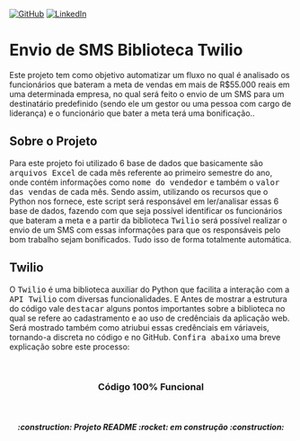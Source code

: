 [![GitHub](https://img.shields.io/github/license/jdeveloperanalyst/Analise-de-Dados)](https://github.com/jdeveloperanalyst/Analise-de-Dados/blob/master/LICENSE)
[![LinkedIn](https://img.shields.io/badge/-LinkedIn-05122A?style=flat&logo=linkedin)](https://www.linkedin.com/in/jonatas-silva-dev-6a6f6e/)
# Envio de SMS Biblioteca Twilio

Este projeto tem como objetivo automatizar um fluxo no qual é analisado os funcionários que bateram a meta de vendas em mais de R$55.000 reais em uma determinada empresa, no qual será feito o envio de um SMS para um destinatário predefinido (sendo ele um gestor ou uma pessoa com cargo de liderança) e o funcionário que bater a meta terá uma bonificação..
<br>

## Sobre o Projeto

Para este projeto foi utilizado 6 base de dados que basicamente são <kbd>arquivos Excel</kbd> de cada mês referente ao primeiro semestre do ano, onde contém informações como <kbd>nome do vendedor</kbd> e também o <kbd>valor das vendas</kbd> de cada mês. Sendo assim, utilizando os recursos que o Python nos fornece, este script será responsável em ler/analisar essas 6 base de dados, fazendo com que seja possível identificar os funcionários que bateram a meta e a partir da biblioteca <kbd>Twilio</kbd> será possível realizar o envio de um SMS com essas informações para que os responsáveis pelo bom trabalho sejam bonificados. Tudo isso de forma totalmente automática.

## Twilio

O <kbd>Twilio</kbd> é uma biblioteca auxiliar do Python que facilita a interação com a <kbd>API Twilio</kbd> com diversas funcionalidades. E Antes de mostrar a estrutura do código vale <kbd>destacar</kbd> alguns pontos importantes sobre a biblioteca no qual se refere ao cadastramento e ao uso de credênciais da aplicação web. Será mostrado também como atriubui essas credênciais em váriaveis, tornando-a discreta no código e no GitHub. <kbd>Confira abaixo</kbd> uma breve explicação sobre este processo:

<br>
<h3 align="center">
Código 100% Funcional
</h3>

<br>
<h5 align="center">
  :construction: Projeto README :rocket: em construção :construction:
</h5>

